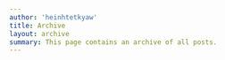 ```yaml
---
author: 'heinhtetkyaw'
title: Archive
layout: archive
summary: This page contains an archive of all posts.
---
```

